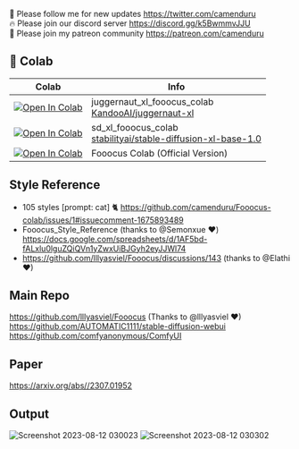 🐣 Please follow me for new updates https://twitter.com/camenduru <br />
🔥 Please join our discord server https://discord.gg/k5BwmmvJJU <br />
🥳 Please join my patreon community https://patreon.com/camenduru <br />

## 🦒 Colab

| Colab | Info
| --- | --- |
[![Open In Colab](https://colab.research.google.com/assets/colab-badge.svg)](https://colab.research.google.com/github/camenduru/Fooocus-colab/blob/main/juggernaut_xl_fooocus_colab.ipynb) | juggernaut_xl_fooocus_colab <br /> [KandooAI/juggernaut-xl](https://civitai.com/models/133005/juggernaut-xl) 
[![Open In Colab](https://colab.research.google.com/assets/colab-badge.svg)](https://colab.research.google.com/github/camenduru/Fooocus-colab/blob/main/sd_xl_fooocus_colab.ipynb) | sd_xl_fooocus_colab <br /> [stabilityai/stable-diffusion-xl-base-1.0](https://huggingface.co/stabilityai/stable-diffusion-xl-base-1.0) 
[![Open In Colab](https://colab.research.google.com/assets/colab-badge.svg)](https://colab.research.google.com/github/lllyasviel/Fooocus/blob/main/colab.ipynb) | Fooocus Colab (Official Version)

## Style Reference
- 105 styles [prompt: cat] 🐈
https://github.com/camenduru/Fooocus-colab/issues/1#issuecomment-1675893489
- Fooocus_Style_Reference (thanks to @Semonxue ❤)
https://docs.google.com/spreadsheets/d/1AF5bd-fALxlu0lguZQiQVn1yZwxUiBJGyh2eyJJWl74
- https://github.com/lllyasviel/Fooocus/discussions/143 (thanks to @Elathi ❤)

## Main Repo
https://github.com/lllyasviel/Fooocus (Thanks to @lllyasviel ❤) <br />
https://github.com/AUTOMATIC1111/stable-diffusion-webui <br />
https://github.com/comfyanonymous/ComfyUI <br />

## Paper
https://arxiv.org/abs//2307.01952

## Output
![Screenshot 2023-08-12 030023](https://github.com/camenduru/Fooocus-colab/assets/54370274/0062d2d4-883b-415d-a32f-83c004351dbe)
![Screenshot 2023-08-12 030302](https://github.com/camenduru/Fooocus-colab/assets/54370274/e2ca67b7-4299-4b18-b99f-7c169baa9d6f)
